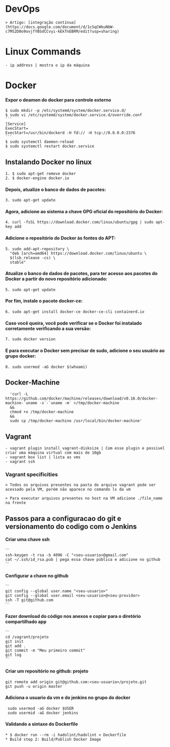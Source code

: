  # DevOps
    > Artigo: [integração contínua](https://docs.google.com/document/d/1cSqCWkuNbW-c7MS2D0o9ovjfYBSdCCvyi-kEkTnEBRM/edit?usp=sharing)

 # Linux Commands
    - ip address | mostra o ip da máquina

# Docker
#### Expor o deamon do docker para controle externo
    $ sudo mkdir -p /etc/systemd/system/docker.service.d/
    $ sudo vi /etc/systemd/system/docker.service.d/override.conf
    ```
    [Service]
    ExecStart=
    ExecStart=/usr/bin/dockerd -H fd:// -H tcp://0.0.0.0:2376
    ```
    $ sudo systemctl daemon-reload
    $ sudo systemctl restart docker.service

## Instalando Docker no linux
    1. $ sudo apt-get remove docker
    2. $ docker-engine docker.io

#### Depois, atualize o banco de dados de pacotes:
    3. sudo apt-get update

#### Agora, adicione ao sistema a chave GPG oficial do repositório do Docker:
    4. curl -fsSL https://download.docker.com/linux/ubuntu/gpg | sudo apt-key add

#### Adicione o repositório do Docker às fontes do APT:

    5. sudo add-apt-repository \
      "deb [arch=amd64] https://download.docker.com/linux/ubuntu \
      $(lsb_release -cs) \
      stable"

#### Atualize o banco de dados de pacotes, para ter acesso aos pacotes do Docker a partir do novo repositório adicionado:
    5. sudo apt-get update

#### Por fim, instale o pacote docker-ce:
    6. sudo apt-get install docker-ce docker-ce-cli containerd.io

#### Caso você queira, você pode verificar se o Docker foi instalado corretamente verificando a sua versão:
    7. sudo docker version
    
#### E para executar o Docker sem precisar de sudo, adicione o seu usuário ao grupo docker:
    8. sudo usermod -aG docker $(whoami)

## Docker-Machine
      'curl -L https://github.com/docker/machine/releases/download/v0.16.0/docker-machine-`uname -s`-`uname -m` >/tmp/docker-machine 
      &&
      chmod +x /tmp/docker-machine 
      &&
      sudo cp /tmp/docker-machine /usr/local/bin/docker-machine'

## Vagrant
    - vagrant plugin install vagrant-disksize | Com esse plugin e possivel criar uma máquina virtual com mais de 10gb
    - vagrant box list | lista as vms
    - vagrant ssh 

 ### Vagrant specificities
    > Todos os arquivos presentes na pasta do arquivo vagrant pode ser acessado pela VM, porém não aparece no comando ls da vm

    > Para executar arquivos presentes no host na VM adicione ./file_name na frente

## Passos para a configuracao do git e versionamento do codigo com o Jenkins
#### Criar uma chave ssh
    ˋˋˋ
    ssh-keygen -t rsa -b 4096 -C "<seu-usuario>@gmail.com"
    cat ~/.ssh/id_rsa.pub | pega essa chave pública e adicione no github
    ˋˋˋ
#### Configurar a chave no github
    ˋˋˋ
    git config --global user.name "<seu-usuario>"
    git config --global user.email <seu-usuario>@<seu-providor>
    ssh -T git@github.com
    ˋˋˋ
#### Fazer download do código nos anexos e copiar para o diretório compartilhado app
    ˋˋˋ
    cd /vagrant/projeto
    git init
    git add .
    git commit -m "Meu primeiro commit"
    git log
    ˋˋˋ
#### Criar um repositório no github: projeto
    git remote add origin git@github.com:<seu-usuario>/projeto.git
    git push -u origin master
#### Adiciona o usuario da vm e do jenkins no grupo do docker
     sudo usermod -aG docker $USER
     sudo usermid -aG docker jenkins

#### Validando a sintaxe do Dockerfile
    * $ docker run --rm -i hadolint/hadolint < Dockerfile
    * Build step 2: Build/Publish Docker Image